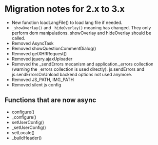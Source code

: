 # Migration notes for 2.x to 3.x

- New function loadLangFile() to load lang file if needed.
- `_showOverlay()` and `_hideOverlay()` meaning has changed. They only perform dom manipulations.  showOverlay and hideOverlay should be called.
- Removed AsyncTask
- Removed showQuestionCommentDialog()
- Removed getXHRRequest()
- Removed jquery.ajaxUploader
- Removed the _sendErrors mecanism and application._errors collection (warning the _errors collection is used directly).  js.sendErrors and js.sendErrorsOnUnload backend options not used anymore.
- Removed JS_PATH, IMG_PATH
- Removed silent js config

## Functions that are now async

- configure()
- _configure()
- setUserConfig()
- _setUserConfig()
- setLocale()
- _buildHeader()
